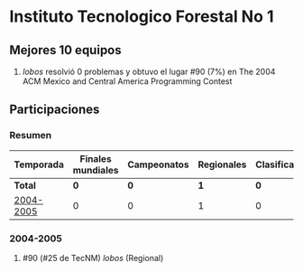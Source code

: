 # Instituto Tecnologico Forestal No 1

## Mejores 10 equipos

1. _lobos_ resolvió 0 problemas y obtuvo el lugar #90 (7%) en The 2004 ACM Mexico and Central America Programming Contest

## Participaciones

### Resumen

| Temporada | Finales mundiales | Campeonatos | Regionales | Clasificatorios | Equipos |
| --- | --- | --- | --- | --- | --- |
| **Total** | **0** | **0** | **1** | **0** | **1** |
| [2004-2005](#2004-2005) | 0 | 0 | 1 | 0 | 1 |

### 2004-2005

1. #90 (#25 de TecNM) _lobos_ (Regional)



